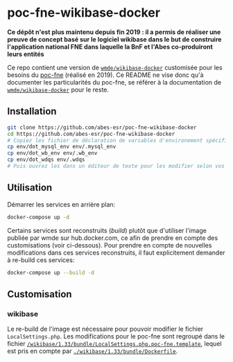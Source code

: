 # poc-fne-wikibase-docker

**Ce dépôt n'est plus maintenu depuis fin 2019 : il a permis de réaliser une preuve de concept basé sur le logiciel wikibase dans le but de construire l'application national FNE dans laquelle la BnF et l'Abes co-produiront leurs entités**

Ce repo contient une version de [`wmde/wikibase-docker`](https://github.com/wmde/wikibase-docker) customisée pour les besoins du [poc-fne](https://fil.abes.fr/2019/09/04/fne-preuve-de-concept-en-cours/) (réalisé en 2019). Ce README ne vise donc qu'à documenter les particularités du poc-fne, se référer à la documentation de [`wmde/wikibase-docker`](https://github.com/wmde/wikibase-docker) pour le reste.

## Installation

```sh
git clone https://github.com/abes-esr/poc-fne-wikibase-docker
cd https://github.com/abes-esr/poc-fne-wikibase-docker
# Copiez les fichier de déclaration de variables d'environement spécifique à chaque service
cp env/dot_mysql_env env/.mysql_env
cp env/dot_wb_env env/.wb_env
cp env/dot_wdqs env/.wdqs
# Puis ouvrez les dans un éditeur de texte pour les modifier selon vos besoins
```

## Utilisation

Démarrer les services en arrière plan:
```sh
docker-compose up -d
```

Certains services sont reconstruits (*build*) plutôt que d'utiliser l'image publiée par wmde sur hub.docker.com, ce afin de prendre en compte des customisations (voir ci-dessous). Pour prendre en compte de nouvelles modifications dans ces services reconstruits, il faut explicitement demander à re-build ces services:
```sh
docker-compose up --build -d
```

## Customisation

### wikibase
Le re-build de l'image est nécessaire pour pouvoir modifier le fichier `LocalSettings.php`. Les modifications pour le poc-fne sont regroupé dans le fichier [`/wikibase/1.33/bundle/LocalSettings.php.poc-fne.template`](https://github.com/abes-esr/poc-fne-wikibase-docker/blob/poc-fne/wikibase/1.33/bundle/LocalSettings.php.poc-fne.template), lequel est pris en compte par [`./wikibase/1.33/bundle/Dockerfile`](https://github.com/abes-esr/poc-fne-wikibase-docker/blob/poc-fne/wikibase/1.33/bundle/Dockerfile).
